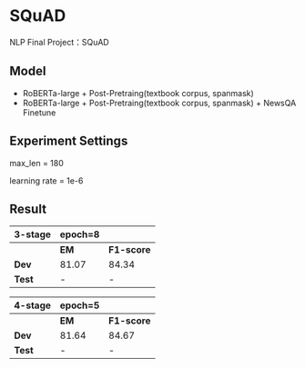 # SQuAD
NLP Final Project：SQuAD

## Model
- RoBERTa-large + Post-Pretraing(textbook corpus, spanmask)
- RoBERTa-large + Post-Pretraing(textbook corpus, spanmask) + NewsQA Finetune


## Experiment Settings
max_len = 180

learning rate = 1e-6

## Result

|3-stage| epoch=8 |  |
|------ | ------- | -------|
|  | **EM** | **F1-score** |
| **Dev** | 81.07 | 84.34 |
| **Test** | - | - |

|4-stage| epoch=5 |  |
|------ | ------- | -------|
|  | **EM** | **F1-score** |
| **Dev** | 81.64 | 84.67 |
| **Test** | - | - |
